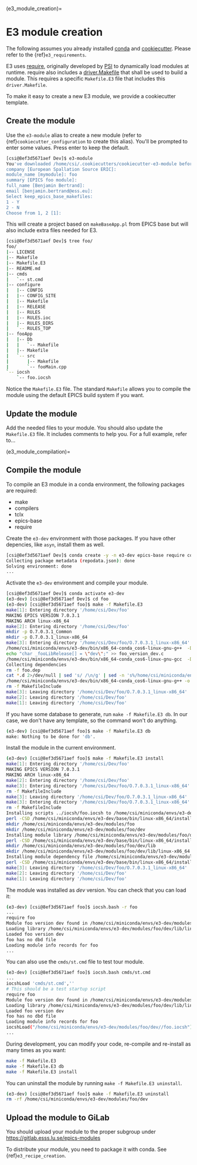 (e3_module_creation)=

# E3 module creation

The following assumes you already installed [conda] and [cookiecutter].  Please
refer to the {ref}`e3_requirements`.

E3 uses [require](https://gitlab.esss.lu.se/epics-modules/require), originally
developed by [PSI](https://github.com/paulscherrerinstitute/require) to
dynamically load modules at runtime.  require also includes a
[driver.Makefile](https://gitlab.esss.lu.se/epics-modules/require/-/blob/master/App/tools/driver.makefile)
that shall be used to build a module.  This requires a specific `Makefile.E3`
file that includes this `driver.Makefile`.

To make it easy to create a new E3 module, we provide a cookiecutter template.

## Create the module

Use the `e3-module` alias to create a new module (refer to
{ref}`cookiecutter_configuration` to create this alias).  You'll be prompted to
enter some values. Press enter to keep the default.

```bash
[csi@8ef3d5671aef Dev]$ e3-module
You've downloaded /home/csi/.cookiecutters/cookiecutter-e3-module before. Is it okay to delete and re-download it? [yes]:
company [European Spallation Source ERIC]:
module_name [mymodule]: foo
summary [EPICS foo module]:
full_name [Benjamin Bertrand]:
email [benjamin.bertrand@ess.eu]:
Select keep_epics_base_makefiles:
1 - Y
2 - N
Choose from 1, 2 [1]:
```

This will create a project based on `makeBaseApp.pl` from EPICS base but will
also include extra files needed for E3.

```bash
[csi@8ef3d5671aef Dev]$ tree foo/
foo/
|-- LICENSE
|-- Makefile
|-- Makefile.E3
|-- README.md
|-- cmds
|   `-- st.cmd
|-- configure
|   |-- CONFIG
|   |-- CONFIG_SITE
|   |-- Makefile
|   |-- RELEASE
|   |-- RULES
|   |-- RULES.ioc
|   |-- RULES_DIRS
|   `-- RULES_TOP
|-- fooApp
|   |-- Db
|   |   `-- Makefile
|   |-- Makefile
|   `-- src
|       |-- Makefile
|       `-- fooMain.cpp
`-- iocsh
    `-- foo.iocsh
```

Notice the `Makefile.E3` file.  The standard `Makefile` allows you to compile
the module using the default EPICS build system if you want.

## Update the module

Add the needed files to your module.  You should also update the `Makefile.E3`
file. It includes comments to help you.  For a full example, refer to...

(e3_module_compilation)=

## Compile the module

To compile an E3 module in a conda environment, the following packages are
required:

- make
- compilers
- tclx
- epics-base
- require

Create the `e3-dev` environment with those packages.  If you have other
depencies, like `asyn`, install them as well.

```bash
[csi@8ef3d5671aef Dev]$ conda create -y -n e3-dev epics-base require compilers make tclx
Collecting package metadata (repodata.json): done
Solving environment: done
...
```

Activate the `e3-dev` environment and compile your module.

```bash
[csi@8ef3d5671aef Dev]$ conda activate e3-dev
(e3-dev) [csi@8ef3d5671aef Dev]$ cd foo
(e3-dev) [csi@8ef3d5671aef foo]$ make -f Makefile.E3
make[1]: Entering directory '/home/csi/Dev/foo'
MAKING EPICS VERSION 7.0.3.1
MAKING ARCH linux-x86_64
make[2]: Entering directory '/home/csi/Dev/foo'
mkdir -p O.7.0.3.1_Common
mkdir -p O.7.0.3.1_linux-x86_64
make[3]: Entering directory '/home/csi/Dev/foo/O.7.0.3.1_linux-x86_64'
/home/csi/miniconda/envs/e3-dev/bin/x86_64-conda_cos6-linux-gnu-g++  -D_GNU_SOURCE -D_DEFAULT_SOURCE        -DUSE_TYPED_RSET                -D_X86_64_ -DUNIX  -Dlinux                 -MD   -O3   -Wall                   -mtune=generic                   -m64 -fPIC               -I. -I../fooApp/src/ -I/home/csi/miniconda/envs/e3-dev/modules/asyn/4.36.0/include  -I/home/csi/miniconda/envs/e3-dev/modules/calc/3.7.1/include    -I/home/csi/miniconda/envs/e3-dev/modules/require/3.1.3/include  -I/home/csi/miniconda/envs/e3-dev/modules/seq/2.2.7/include  -I/home/csi/miniconda/envs/e3-dev/modules/sscan/2.11.2/include  -I/home/csi/miniconda/envs/e3-dev/modules/streamdevice/2.8.10/include -I/home/csi/miniconda/envs/e3-dev/base/include  -I/home/csi/miniconda/envs/e3-dev/base/include/compiler/gcc -I/home/csi/miniconda/envs/e3-dev/base/include/os/Linux                   -I/home/csi/miniconda/envs/e3-dev/include                -c  ../fooApp/src/fooMain.cpp
echo "char _fooLibRelease[] = \"dev\";" >> foo_version_dev.c
/home/csi/miniconda/envs/e3-dev/bin/x86_64-conda_cos6-linux-gnu-gcc  -D_GNU_SOURCE -D_DEFAULT_SOURCE        -DUSE_TYPED_RSET                -D_X86_64_ -DUNIX  -Dlinux                 -MD   -O3   -Wall                   -mtune=generic     -m64 -fPIC                -I. -I../fooApp/src/ -I/home/csi/miniconda/envs/e3-dev/modules/asyn/4.36.0/include  -I/home/csi/miniconda/envs/e3-dev/modules/calc/3.7.1/include    -I/home/csi/miniconda/envs/e3-dev/modules/require/3.1.3/include  -I/home/csi/miniconda/envs/e3-dev/modules/seq/2.2.7/include  -I/home/csi/miniconda/envs/e3-dev/modules/sscan/2.11.2/include  -I/home/csi/miniconda/envs/e3-dev/modules/streamdevice/2.8.10/include -I/home/csi/miniconda/envs/e3-dev/base/include  -I/home/csi/miniconda/envs/e3-dev/base/include/compiler/gcc -I/home/csi/miniconda/envs/e3-dev/base/include/os/Linux                   -I/home/csi/miniconda/envs/e3-dev/include                -c foo_version_dev.c
Collecting dependencies
rm -f foo.dep
cat *.d 2>/dev/null | sed 's/ /\n/g' | sed -n 's%/home/csi/miniconda/envs/e3-dev/modules/*\([^/]*\)/\([0-9]*\.[0-9]*\.[0-9]*\)/.*%\1 \2%p;s%/home/csi/miniconda/envs/e3-dev/modules/*\([^/]*\)/\([^/]*\)/.*%\1 \2%p'| grep -v "include" | sort -u >> foo.dep
/home/csi/miniconda/envs/e3-dev/bin/x86_64-conda_cos6-linux-gnu-g++ -o libfoo.so -shared -fPIC -Wl,-hlibfoo.so -L/home/csi/miniconda/envs/e3-dev/modules/foo/dev/lib/linux-x86_64 -Wl,-rpath,/home/csi/miniconda/envs/e3-dev/modules/foo/dev/lib/linux-x86_64                       -rdynamic -m64 -Wl,--disable-new-dtags -Wl,-rpath,/home/csi/miniconda/envs/e3-dev/lib -Wl,-rpath-link,/home/csi/miniconda/envs/e3-dev/lib -L/home/csi/miniconda/envs/e3-dev/lib -Wl,-rpath-link,/home/csi/miniconda/envs/e3-dev/base/lib/linux-x86_64                          fooMain.o foo_version_dev.o      -lpthread    -lm -lrt -ldl -lgcc
rm -f MakefileInclude
make[3]: Leaving directory '/home/csi/Dev/foo/O.7.0.3.1_linux-x86_64'
make[2]: Leaving directory '/home/csi/Dev/foo'
make[1]: Leaving directory '/home/csi/Dev/foo'
```

If you have some database to generate, run `make -f Makefile.E3 db`.  In our
case, we don't have any template, so the command won't do anything.

```bash
(e3-dev) [csi@8ef3d5671aef foo]$ make -f Makefile.E3 db
make: Nothing to be done for 'db'.
```

Install the module in the current environment.

```bash
(e3-dev) [csi@8ef3d5671aef foo]$ make -f Makefile.E3 install
make[1]: Entering directory '/home/csi/Dev/foo'
MAKING EPICS VERSION 7.0.3.1
MAKING ARCH linux-x86_64
make[2]: Entering directory '/home/csi/Dev/foo'
make[3]: Entering directory '/home/csi/Dev/foo/O.7.0.3.1_linux-x86_64'
rm -f MakefileInclude
make[3]: Leaving directory '/home/csi/Dev/foo/O.7.0.3.1_linux-x86_64'
make[3]: Entering directory '/home/csi/Dev/foo/O.7.0.3.1_linux-x86_64'
rm -f MakefileInclude
Installing scripts ../iocsh/foo.iocsh to /home/csi/miniconda/envs/e3-dev/modules/foo/dev
perl -CSD /home/csi/miniconda/envs/e3-dev/base/bin/linux-x86_64/installEpics.pl  -d -m755 ../iocsh/foo.iocsh /home/csi/miniconda/envs/e3-dev/modules/foo/dev
mkdir /home/csi/miniconda/envs/e3-dev/modules/foo
mkdir /home/csi/miniconda/envs/e3-dev/modules/foo/dev
Installing module library /home/csi/miniconda/envs/e3-dev/modules/foo/dev/lib/linux-x86_64/libfoo.so
perl -CSD /home/csi/miniconda/envs/e3-dev/base/bin/linux-x86_64/installEpics.pl  -d -m755 libfoo.so /home/csi/miniconda/envs/e3-dev/modules/foo/dev/lib/linux-x86_64
mkdir /home/csi/miniconda/envs/e3-dev/modules/foo/dev/lib
mkdir /home/csi/miniconda/envs/e3-dev/modules/foo/dev/lib/linux-x86_64
Installing module dependency file /home/csi/miniconda/envs/e3-dev/modules/foo/dev/lib/linux-x86_64/foo.dep
perl -CSD /home/csi/miniconda/envs/e3-dev/base/bin/linux-x86_64/installEpics.pl  -d -m644 foo.dep /home/csi/miniconda/envs/e3-dev/modules/foo/dev/lib/linux-x86_64
make[3]: Leaving directory '/home/csi/Dev/foo/O.7.0.3.1_linux-x86_64'
make[2]: Leaving directory '/home/csi/Dev/foo'
make[1]: Leaving directory '/home/csi/Dev/foo'
```

The module was installed as _dev_ version.  You can check that you can load it:

```bash
(e3-dev) [csi@8ef3d5671aef foo]$ iocsh.bash -r foo
...
require foo
Module foo version dev found in /home/csi/miniconda/envs/e3-dev/modules/foo/dev/
Loading library /home/csi/miniconda/envs/e3-dev/modules/foo/dev/lib/linux-x86_64/libfoo.so
Loaded foo version dev
foo has no dbd file
Loading module info records for foo
...
```

You can also use the `cmds/st.cmd` file to test tour module.

```bash
(e3-dev) [csi@8ef3d5671aef foo]$ iocsh.bash cmds/st.cmd
...
iocshLoad 'cmds/st.cmd',''
# This should be a test startup script
require foo
Module foo version dev found in /home/csi/miniconda/envs/e3-dev/modules/foo/dev/
Loading library /home/csi/miniconda/envs/e3-dev/modules/foo/dev/lib/linux-x86_64/libfoo.so
Loaded foo version dev
foo has no dbd file
Loading module info records for foo
iocshLoad("/home/csi/miniconda/envs/e3-dev/modules/foo/dev//foo.iocsh")
...
```

During development, you can modify your code, re-compile and re-install as many
times as you want:

```bash
make -f Makefile.E3
make -f Makefile.E3 db
make -f Makefile.E3 install
```

You can uninstall the module by running `make -f Makefile.E3 uninstall`.

```bash
(e3-dev) [csi@8ef3d5671aef foo]$ make -f Makefile.E3 uninstall
rm -rf /home/csi/miniconda/envs/e3-dev/modules/foo/dev
```

## Upload the module to GiLab

You should upload your module to the proper subgroup under
<https://gitlab.esss.lu.se/epics-modules>

To distribute your module, you need to package it with conda. See
{ref}`e3_recipe_creation`.

[conda]: https://docs.conda.io/en/latest/
[cookiecutter]: https://cookiecutter.readthedocs.io
